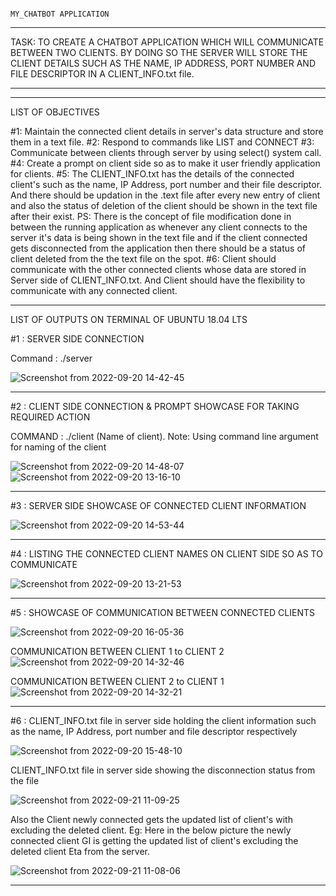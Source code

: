                                                                        MY_CHATBOT APPLICATION

********************************************************************************************************************************************************************
 TASK: TO CREATE A CHATBOT APPLICATION WHICH WILL COMMUNICATE BETWEEN TWO CLIENTS. BY DOING SO THE SERVER WILL STORE THE CLIENT DETAILS SUCH AS THE NAME, IP ADDRESS, PORT NUMBER AND FILE DESCRIPTOR IN A CLIENT_INFO.txt file.
********************************************************************************************************************************************************************

--------------------------------------------------------------------------------------------------------------------------------------------------------------------
LIST OF OBJECTIVES

#1:  Maintain the connected client details in server's data structure and store them in a text file.
#2:  Respond to commands like LIST and CONNECT 
#3:  Communicate between clients through server by using select() system call.
#4:  Create a prompt on client side so as to make it user friendly application for clients.
#5:  The CLIENT_INFO.txt has the details of the connected client's such as the name, IP Address, port number and their file descriptor. And there should be updation 
     in the .text file after every new entry of client and also the status of deletion of the client should be shown in the text file after their exist.
     PS: There is the concept of file modification done in between the running application as whenever any client connects to the server it's data is being shown in          the text file and if the client connected gets disconnected from the application then there should be a status of client deleted from the the text file on          the spot.
#6:  Client should communicate with the other connected clients whose data are stored in Server side of CLIENT_INFO.txt. And Client should have the                      flexibility to communicate with any connected client.

 


--------------------------------------------------------------------------------------------------------------------------------------------------------------------
LIST OF OUTPUTS ON TERMINAL OF UBUNTU 18.04 LTS

#1 : SERVER SIDE CONNECTION

Command : ./server

![Screenshot from 2022-09-20 14-42-45](https://user-images.githubusercontent.com/98145598/191218666-da7662c4-77aa-45c7-9653-6c12ed78e8d6.png)

--------------------------------------------------------------------------------------------------------------------------------------------------------------------
#2 : CLIENT SIDE CONNECTION & PROMPT SHOWCASE FOR TAKING REQUIRED ACTION

COMMAND : ./client (Name of client).
        Note: Using command line argument for naming of the client

![Screenshot from 2022-09-20 14-48-07](https://user-images.githubusercontent.com/98145598/191219978-2ab313c6-65aa-4765-8469-a1ccd4cf6053.png)
![Screenshot from 2022-09-20 13-16-10](https://user-images.githubusercontent.com/98145598/191220072-8a5f550d-7bb0-4e4c-b014-ef7cb7233335.png)

--------------------------------------------------------------------------------------------------------------------------------------------------------------------
#3 : SERVER SIDE SHOWCASE OF CONNECTED CLIENT INFORMATION

![Screenshot from 2022-09-20 14-53-44](https://user-images.githubusercontent.com/98145598/191221278-d823ac5e-aec9-4c7a-a91d-84bda89ee83c.png)

--------------------------------------------------------------------------------------------------------------------------------------------------------------------
#4 : LISTING THE CONNECTED CLIENT NAMES ON CLIENT SIDE SO AS TO COMMUNICATE

![Screenshot from 2022-09-20 13-21-53](https://user-images.githubusercontent.com/98145598/191231852-58039b04-df42-466f-bdd7-5d4fdc9bd68c.png)

--------------------------------------------------------------------------------------------------------------------------------------------------------------------
#5 : SHOWCASE OF COMMUNICATION BETWEEN CONNECTED CLIENTS

![Screenshot from 2022-09-20 16-05-36](https://user-images.githubusercontent.com/98145598/191236959-418fef22-614d-4843-a226-a16f1658b651.png)

COMMUNICATION BETWEEN CLIENT 1 to CLIENT 2
![Screenshot from 2022-09-20 14-32-46](https://user-images.githubusercontent.com/98145598/191237159-12c18ff9-b084-4413-b950-9af8c568c56d.png)
     
COMMUNICATION BETWEEN CLIENT 2 to CLIENT 1
![Screenshot from 2022-09-20 14-32-21](https://user-images.githubusercontent.com/98145598/191237243-540468fa-a3ff-4de0-ac89-9a757c1b4d7e.png)

--------------------------------------------------------------------------------------------------------------------------------------------------------------------
#6 : CLIENT_INFO.txt file in server side holding the client information such as the name, IP Address, port number and file descriptor respectively

![Screenshot from 2022-09-20 15-48-10](https://user-images.githubusercontent.com/98145598/191233394-43586353-2014-44aa-9c30-10a35fd42811.png)

CLIENT_INFO.txt file in server side showing the disconnection status from the file

![Screenshot from 2022-09-21 11-09-25](https://user-images.githubusercontent.com/98145598/191427120-1c62c4e8-4ca3-4bdb-b76f-decc37433c03.png)
 
Also the Client newly connected gets the updated list of client's with excluding the deleted client. Eg: Here in the below picture the newly connected client GI is getting the updated list of client's excluding the deleted client Eta from the server.

![Screenshot from 2022-09-21 11-08-06](https://user-images.githubusercontent.com/98145598/191427651-1ee4b45d-b4cb-42ea-b2f8-9adba1eb1a25.png)

--------------------------------------------------------------------------------------------------------------------------------------------------------------------

















